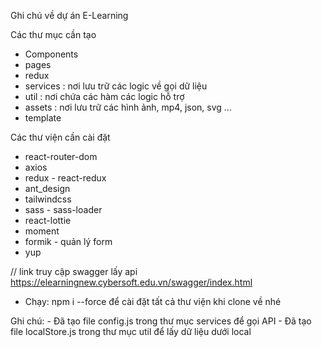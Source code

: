Ghi chú về dự án E-Learning

Các thư mục cần tạo
 - Components
 - pages
 - redux
 - services : nơi lưu trữ các logic về gọi dữ liệu
 - util : nơi chứa các hàm các logic hỗ trợ
 - assets : nơi lưu trữ các hình ảnh, mp4, json, svg ...
 - template


 Các thư viện cần cài đặt
 - react-router-dom
 - axios
 - redux - react-redux
 - ant_design
 - tailwindcss
 - sass - sass-loader
 - react-lottie
 - moment
 - formik - quản lý form
 - yup

// link truy cập swagger lấy api https://elearningnew.cybersoft.edu.vn/swagger/index.html

* Chạy: npm i --force để cài đặt tất cả thư viện khi clone về nhé

Ghi chú: - Đã tạo file config.js trong thư mục services để gọi API
         - Đã tạo file localStore.js trong thư mục util để lấy dữ liệu dưới local